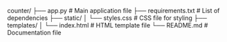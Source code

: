 counter/
├── app.py                  # Main application file
├── requirements.txt        # List of dependencies
├── static/
│   └── styles.css          # CSS file for styling
├── templates/
│   └── index.html          # HTML template file
└── README.md               # Documentation file
